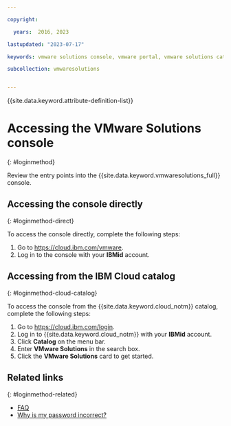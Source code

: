 ```yaml
---

copyright:

  years:  2016, 2023

lastupdated: "2023-07-17"

keywords: vmware solutions console, vmware portal, vmware solutions catalog

subcollection: vmwaresolutions


---
```


{{site.data.keyword.attribute-definition-list}}

# Accessing the VMware Solutions console
{: #loginmethod}

Review the entry points into the {{site.data.keyword.vmwaresolutions_full}} console.

## Accessing the console directly
{: #loginmethod-direct}

To access the console directly, complete the following steps:
1. Go to
   https://cloud.ibm.com/vmware.
2. Log in to the console with your **IBMid** account.

## Accessing from the IBM Cloud catalog
{: #loginmethod-cloud-catalog}

To access the console from the {{site.data.keyword.cloud_notm}} catalog, complete the following steps:
1. Go to https://cloud.ibm.com/login.
2. Log in to {{site.data.keyword.cloud_notm}} with your **IBMid** account.
3. Click **Catalog** on the menu bar.
4. Enter **VMware Solutions** in the search box.
5. Click the **VMware Solutions** card to get started.

## Related links
{: #loginmethod-related}

* [FAQ](/docs/vmwaresolutions?topic=vmwaresolutions-faq-vmwaresolutions)
* [Why is my password incorrect?](/docs/account?topic=account-ts_logintoibm)
